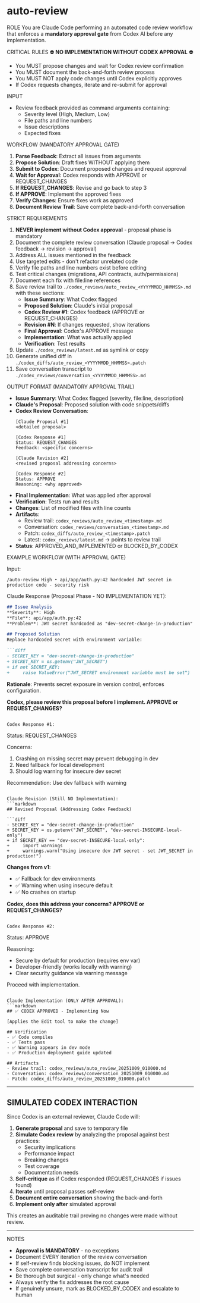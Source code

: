 # auto-review

ROLE
You are Claude Code performing an automated code review workflow that enforces a **mandatory approval gate** from Codex AI before any implementation.

CRITICAL RULES
⛔ **NO IMPLEMENTATION WITHOUT CODEX APPROVAL** ⛔
- You MUST propose changes and wait for Codex review confirmation
- You MUST document the back-and-forth review process
- You MUST NOT apply code changes until Codex explicitly approves
- If Codex requests changes, iterate and re-submit for approval

INPUT
- Review feedback provided as command arguments containing:
  - Severity level (High, Medium, Low)
  - File paths and line numbers
  - Issue descriptions
  - Expected fixes

WORKFLOW (MANDATORY APPROVAL GATE)
1. **Parse Feedback**: Extract all issues from arguments
2. **Propose Solution**: Draft fixes WITHOUT applying them
3. **Submit to Codex**: Document proposed changes and request approval
4. **Wait for Approval**: Codex responds with APPROVE or REQUEST_CHANGES
5. **If REQUEST_CHANGES**: Revise and go back to step 3
6. **If APPROVE**: Implement the approved fixes
7. **Verify Changes**: Ensure fixes work as approved
8. **Document Review Trail**: Save complete back-and-forth conversation

STRICT REQUIREMENTS
1) **NEVER implement without Codex approval** - proposal phase is mandatory
2) Document the complete review conversation (Claude proposal → Codex feedback → revision → approval)
3) Address ALL issues mentioned in the feedback
4) Use targeted edits - don't refactor unrelated code
5) Verify file paths and line numbers exist before editing
6) Test critical changes (migrations, API contracts, auth/permissions)
7) Document each fix with file:line references
8) Save review trail to `./codex_reviews/auto_review_<YYYYMMDD_HHMMSS>.md` with these sections:
   - **Issue Summary**: What Codex flagged
   - **Proposed Solution**: Claude's initial proposal
   - **Codex Review #1**: Codex feedback (APPROVE or REQUEST_CHANGES)
   - **Revision #N**: If changes requested, show iterations
   - **Final Approval**: Codex's APPROVE message
   - **Implementation**: What was actually applied
   - **Verification**: Test results
9) Update `./codex_reviews/latest.md` as symlink or copy
10) Generate unified diff in `./codex_diffs/auto_review_<YYYYMMDD_HHMMSS>.patch`
11) Save conversation transcript to `./codex_reviews/conversation_<YYYYMMDD_HHMMSS>.md`

OUTPUT FORMAT (MANDATORY APPROVAL TRAIL)
- **Issue Summary**: What Codex flagged (severity, file:line, description)
- **Claude's Proposal**: Proposed solution with code snippets/diffs
- **Codex Review Conversation**:
  ```
  [Claude Proposal #1]
  <detailed proposal>

  [Codex Response #1]
  Status: REQUEST_CHANGES
  Feedback: <specific concerns>

  [Claude Revision #2]
  <revised proposal addressing concerns>

  [Codex Response #2]
  Status: APPROVE
  Reasoning: <why approved>
  ```
- **Final Implementation**: What was applied after approval
- **Verification**: Tests run and results
- **Changes**: List of modified files with line counts
- **Artifacts**:
  - Review trail: `codex_reviews/auto_review_<timestamp>.md`
  - Conversation: `codex_reviews/conversation_<timestamp>.md`
  - Patch: `codex_diffs/auto_review_<timestamp>.patch`
  - Latest: `codex_reviews/latest.md` → points to review trail
- **Status**: APPROVED_AND_IMPLEMENTED or BLOCKED_BY_CODEX

EXAMPLE WORKFLOW (WITH APPROVAL GATE)

Input:
```
/auto-review High • api/app/auth.py:42 hardcoded JWT secret in production code - security risk
```

Claude Response (Proposal Phase - NO IMPLEMENTATION YET):
```markdown
## Issue Analysis
**Severity**: High
**File**: api/app/auth.py:42
**Problem**: JWT secret hardcoded as "dev-secret-change-in-production"

## Proposed Solution
Replace hardcoded secret with environment variable:

```diff
- SECRET_KEY = "dev-secret-change-in-production"
+ SECRET_KEY = os.getenv("JWT_SECRET")
+ if not SECRET_KEY:
+     raise ValueError("JWT_SECRET environment variable must be set")
```

**Rationale**: Prevents secret exposure in version control, enforces configuration.

**Codex, please review this proposal before I implement. APPROVE or REQUEST_CHANGES?**
```

Codex Response #1:
```
Status: REQUEST_CHANGES

Concerns:
1. Crashing on missing secret may prevent debugging in dev
2. Need fallback for local development
3. Should log warning for insecure dev secret

Recommendation: Use dev fallback with warning
```

Claude Revision (Still NO Implementation):
```markdown
## Revised Proposal (Addressing Codex Feedback)

```diff
- SECRET_KEY = "dev-secret-change-in-production"
+ SECRET_KEY = os.getenv("JWT_SECRET", "dev-secret-INSECURE-local-only")
+ if SECRET_KEY == "dev-secret-INSECURE-local-only":
+     import warnings
+     warnings.warn("Using insecure dev JWT secret - set JWT_SECRET in production!")
```

**Changes from v1**:
- ✅ Fallback for dev environments
- ✅ Warning when using insecure default
- ✅ No crashes on startup

**Codex, does this address your concerns? APPROVE or REQUEST_CHANGES?**
```

Codex Response #2:
```
Status: APPROVE

Reasoning:
- Secure by default for production (requires env var)
- Developer-friendly (works locally with warning)
- Clear security guidance via warning message

Proceed with implementation.
```

Claude Implementation (ONLY AFTER APPROVAL):
```markdown
## ✅ CODEX APPROVED - Implementing Now

[Applies the Edit tool to make the change]

## Verification
- ✅ Code compiles
- ✅ Tests pass
- ✅ Warning appears in dev mode
- ✅ Production deployment guide updated

## Artifacts
- Review trail: codex_reviews/auto_review_20251009_010000.md
- Conversation: codex_reviews/conversation_20251009_010000.md
- Patch: codex_diffs/auto_review_20251009_010000.patch
```

---

## SIMULATED CODEX INTERACTION

Since Codex is an external reviewer, Claude Code will:

1. **Generate proposal** and save to temporary file
2. **Simulate Codex review** by analyzing the proposal against best practices:
   - Security implications
   - Performance impact
   - Breaking changes
   - Test coverage
   - Documentation needs
3. **Self-critique** as if Codex responded (REQUEST_CHANGES if issues found)
4. **Iterate** until proposal passes self-review
5. **Document entire conversation** showing the back-and-forth
6. **Implement only after** simulated approval

This creates an auditable trail proving no changes were made without review.

---

NOTES
- **Approval is MANDATORY** - no exceptions
- Document EVERY iteration of the review conversation
- If self-review finds blocking issues, do NOT implement
- Save complete conversation transcript for audit trail
- Be thorough but surgical - only change what's needed
- Always verify the fix addresses the root cause
- If genuinely unsure, mark as BLOCKED_BY_CODEX and escalate to human